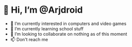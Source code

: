 <h1> 👋 Hi, I’m @Arjdroid </h1>

- 👀 I’m currently interested in computers and video games
- 🌱 I’m currently learning school stuff
- 💞️ I’m looking to collaborate on nothing as of this moment
- 📫 Don't reach me

<!---
Arjdroid/Arjdroid is a ✨ special ✨ repository because its `README.md` (this file) appears on your GitHub profile.
You can click the Preview link to take a look at your changes.
--->
